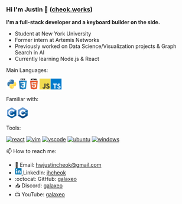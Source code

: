### Hi I'm Justin 👋 ([cheok.works](https://cheok.works))
**I'm a full-stack developer and a keyboard builder on the side.**

- Student at New York University
- Former intern at Artemis Networks
- Previously worked on Data Science/Visualization projects & Graph Search in AI
- Currently learning Node.js & React

Main Languages:

<a href="https://www.python.org" target="_blank"><img src="https://raw.githubusercontent.com/devicons/devicon/master/icons/python/python-original.svg" alt="python" width="30" height="30"/></a><a href="https://www.w3schools.com/css/" target="_blank"><img src="https://raw.githubusercontent.com/devicons/devicon/master/icons/css3/css3-original-wordmark.svg" alt="css3" width="30" height="30"/></a><a href="https://www.w3.org/html/" target="_blank"><img src="https://raw.githubusercontent.com/devicons/devicon/master/icons/html5/html5-original-wordmark.svg" alt="html5" width="30" height="30"/></a><a href="https://developer.mozilla.org/en-US/docs/Web/JavaScript" target="_blank"><img src="https://raw.githubusercontent.com/devicons/devicon/master/icons/javascript/javascript-original.svg" alt="javascript" width="30" height="30"/></a><a href="https://www.typescriptlang.org/" target="_blank"><img src="https://raw.githubusercontent.com/devicons/devicon/master/icons/typescript/typescript-original.svg" alt="typescript" width="30" height="30"/></a>

Familiar with:

<a href="https://www.cprogramming.com/" target="_blank"><img src="https://raw.githubusercontent.com/devicons/devicon/master/icons/c/c-original.svg" alt="c" width="30" height="30"/></a><a href="https://www.w3schools.com/cpp/" target="_blank"><img src="https://raw.githubusercontent.com/devicons/devicon/master/icons/cplusplus/cplusplus-original.svg" alt="cplusplus" width="30" height="30"/></a>

Tools:

<a href="https://react.dev/" target="_blank"><img src="https://cdn.jsdelivr.net/gh/devicons/devicon/icons/react/react-original.svg" alt="react" width="30" height="30"/></a>
<a href="https://www.vim.org/" target="_blank"> <img src="https://cdn.jsdelivr.net/gh/devicons/devicon/icons/vim/vim-original.svg" alt="vim" width="30" height="30"/></a>
<a href="https://code.visualstudio.com/" target="_blank"><img src="https://cdn.jsdelivr.net/gh/devicons/devicon/icons/vscode/vscode-original.svg" alt="vscode" width="30" height="30"/></a>
<a href="https://ubuntu.com/" target="_blank"><img src="https://cdn.jsdelivr.net/gh/devicons/devicon/icons/ubuntu/ubuntu-plain.svg" alt="ubuntu" width="30" height="30"/></a>
<a href="https://www.microsoft.com/en-us/windows" target="_blank"><img src="https://cdn.jsdelivr.net/gh/devicons/devicon/icons/windows8/windows8-original.svg" alt="windows" width="30" height="30"/></a>

 


📫 How to reach me:
- :email: Email: [hwjustincheok@gmail.com](mailto:hwjustincheok@gmail.com)
- <a href="https://www.linkedin.com/in/jhcheok/" target="_blank"> <img src="https://raw.githubusercontent.com/devicons/devicon/master/icons/linkedin/linkedin-original.svg" alt="linkedin" width="18" height="18"/> </a> LinkedIn: [jhcheok](https://www.linkedin.com/in/jhcheok/)
- :octocat: GitHub: [galaxeo](https://github.com/galaxeo)
- 📥 Discord: [galaxeo](https://discord.com/users/145233783098966016)
- :tv: YouTube: [galaxeo](https://www.youtube.com/@galaxeo)
